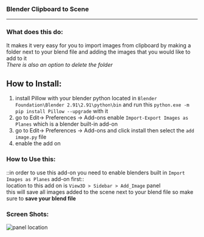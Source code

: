 ### Blender Clipboard to Scene

---

### What does this do:
It makes it very easy for you to import images from clipboard by making a folder next to your blend file and adding the images that you would like to add to it   
_There is also an option to delete the folder_

## How to Install:  

1. install Pillow with your blender python located in `Blender Foundation\Blender 2.91\2.91\python\bin` and run this `python.exe -m pip install Pillow --upgrade` with it     
2. go to Edit-> Preferences -> Add-ons enable `Import-Export Images as Planes` which is a blender built-in add-on
3. go to Edit-> Preferences -> Add-ons and click install then select the `add image.py` file
4. enable  the add on

### How to Use this:
::in order to use this add-on you need to enable blenders built in `Import Images as Planes` add-on first::  
location to this add on is `View3D > Sidebar > Add_Image` panel  
this will save all images added to the scene next to your blend file so make sure to **save your blend file** 

### Screen Shots:
![panel location](Screen%20Shot/panel%20location.JPG)
